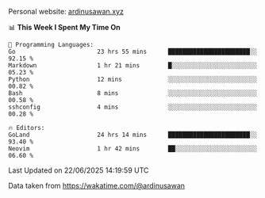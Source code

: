 Personal website: [ardinusawan.xyz](https://ardinusawan.xyz)

<!--START_SECTION:waka-->
📊 **This Week I Spent My Time On** 

```text
💬 Programming Languages: 
Go                       23 hrs 55 mins      ███████████████████████░░   92.15 % 
Markdown                 1 hr 21 mins        █░░░░░░░░░░░░░░░░░░░░░░░░   05.23 % 
Python                   12 mins             ░░░░░░░░░░░░░░░░░░░░░░░░░   00.82 % 
Bash                     8 mins              ░░░░░░░░░░░░░░░░░░░░░░░░░   00.58 % 
sshconfig                4 mins              ░░░░░░░░░░░░░░░░░░░░░░░░░   00.28 % 

🔥 Editors: 
GoLand                   24 hrs 14 mins      ███████████████████████░░   93.40 % 
Neovim                   1 hr 42 mins        ██░░░░░░░░░░░░░░░░░░░░░░░   06.60 % 
```


 Last Updated on 22/06/2025 14:19:59 UTC
<!--END_SECTION:waka-->
Data taken from https://wakatime.com/@ardinusawan
